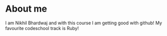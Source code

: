 # About me
I am Nikhil Bhardwaj and with this course I am getting good with github!
My favourite codeschool track is Ruby!
